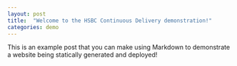 ```yaml
---
layout: post
title:  "Welcome to the HSBC Continuous Delivery demonstration!"
categories: demo
---
```


This is an example post that you can make using Markdown to demonstrate a website being statically generated and deployed!
